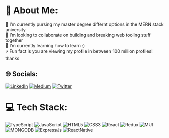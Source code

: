 # 💫 About Me:
🔭 I’m currently pursing my master degree differnt options in the MERN stack university <br>👯 I’m looking to collaborate on building and breaking web tooling stuff together<br>🌱 I’m currently learning how to learn :)<br>⚡ Fun fact is you are viewing my profile in between 100 million profiles! thanks


## 🌐 Socials:
[![LinkedIn](https://img.shields.io/badge/LinkedIn-%230077B5.svg?logo=linkedin&logoColor=white)](https://www.linkedin.com/in/subodha-sahu-b181a047/) [![Medium](https://img.shields.io/badge/Medium-12100E?logo=medium&logoColor=white)](https://medium.com/@subodha.sahu91) [![Twitter](https://img.shields.io/badge/Twitter-%231DA1F2.svg?logo=Twitter&logoColor=white)](https://www.linkedin.com/in/subodha-sahu-b181a047/) 

# 💻 Tech Stack:
![TypeScript](https://img.shields.io/badge/typescript-%23007ACC.svg?style=for-the-badge&logo=typescript&logoColor=white) ![JavaScript](https://img.shields.io/badge/javascript-%23323330.svg?style=for-the-badge&logo=javascript&logoColor=%23F7DF1E) ![HTML5](https://img.shields.io/badge/html5-%23E34F26.svg?style=for-the-badge&logo=html5&logoColor=white) ![CSS3](https://img.shields.io/badge/css3-%231572B6.svg?style=for-the-badge&logo=css3&logoColor=white) ![React](https://img.shields.io/badge/react-%2320232a.svg?style=for-the-badge&logo=react&logoColor=%2361DAFB) ![Redux](https://img.shields.io/badge/redux-%23593d88.svg?style=for-the-badge&logo=redux&logoColor=white) ![MUI](https://img.shields.io/badge/MUI-%230081CB.svg?style=for-the-badge&logo=material-ui&logoColor=white) ![MONGODB](https://img.shields.io/badge/-MONGODB-brightgreen?style=for-the-badge&logo=material-ui&logoColor=white) ![ExpressJs](https://img.shields.io/badge/-ExpressJs-yellowgreen?style=for-the-badge&logo=material-ui&logoColor=white) ![ReactNative](https://img.shields.io/badge/-ReactNative-lightgrey?style=for-the-badge&logo=material-ui&logoColor=white)


